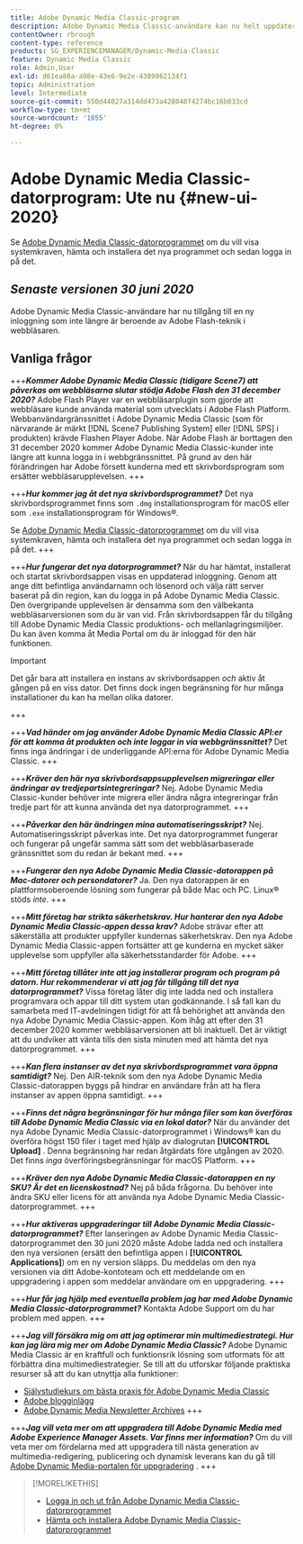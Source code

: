 ```yaml
---
title: Adobe Dynamic Media Classic-program
description: Adobe Dynamic Media Classic-användare kan nu helt uppdatera användargränssnittet.
contentOwner: rbrough
content-type: reference
products: SG_EXPERIENCEMANAGER/Dynamic-Media-Classic
feature: Dynamic Media Classic
role: Admin,User
exl-id: d61ea80a-a98e-43e6-9e2e-4389962134f1
topic: Administration
level: Intermediate
source-git-commit: 550d44027a314dd473a428048f4274bc16b033cd
workflow-type: tm+mt
source-wordcount: '1055'
ht-degree: 0%

---
```


# Adobe Dynamic Media Classic-datorprogram: Ute nu {#new-ui-2020}

Se [Adobe Dynamic Media Classic-datorprogrammet](/help/using/dynamic-media-classic-desktop-app.md) om du vill visa systemkraven, hämta och installera det nya programmet och sedan logga in på det.

## _Senaste versionen 30 juni 2020_

Adobe Dynamic Media Classic-användare har nu tillgång till en ny inloggning som inte längre är beroende av Adobe Flash-teknik i webbläsaren.

## Vanliga frågor

+++**_Kommer Adobe Dynamic Media Classic (tidigare Scene7) att påverkas om webbläsarna slutar stödja Adobe Flash den 31 december 2020?_**
Adobe Flash Player var en webbläsarplugin som gjorde att webbläsare kunde använda material som utvecklats i Adobe Flash Platform. Webbanvändargränssnittet i Adobe Dynamic Media Classic (som för närvarande är märkt [!DNL Scene7 Publishing System] eller [!DNL SPS] i produkten) krävde Flashen Player Adobe. När Adobe Flash är borttagen den 31 december 2020 kommer Adobe Dynamic Media Classic-kunder inte längre att kunna logga in i webbgränssnittet. På grund av den här förändringen har Adobe försett kunderna med ett skrivbordsprogram som ersätter webbläsarupplevelsen.
+++

+++**_Hur kommer jag åt det nya skrivbordsprogrammet?_**
Det nya skrivbordsprogrammet finns som `.dmg` installationsprogram för macOS eller som `.exe` installationsprogram för Windows®.

Se [Adobe Dynamic Media Classic-datorprogrammet](/help/using/dynamic-media-classic-desktop-app.md) om du vill visa systemkraven, hämta och installera det nya programmet och sedan logga in på det.
+++

<!-- NEWSLETTER IS DEAD The download links are also available by way of the [Adobe Dynamic Media Classic newsletter subscription page.](https://www.adobe.com/subscription/dynamic-media-newsletter.html) -->

+++**_Hur fungerar det nya datorprogrammet?_**
När du har hämtat, installerat och startat skrivbordsappen visas en uppdaterad inloggning. Genom att ange ditt befintliga användarnamn och lösenord och välja rätt server baserat på din region, kan du logga in på Adobe Dynamic Media Classic. Den övergripande upplevelsen är densamma som den välbekanta webbläsarversionen som du är van vid. Från skrivbordsappen får du tillgång till Adobe Dynamic Media Classic produktions- och mellanlagringsmiljöer. Du kan även komma åt Media Portal om du är inloggad för den här funktionen.

>[!IMPORTANT]
>
>Det går bara att installera en instans av skrivbordsappen *och* aktiv åt gången på en viss dator. Det finns dock ingen begränsning för hur många installationer du kan ha mellan olika datorer.

+++

+++**_Vad händer om jag använder Adobe Dynamic Media Classic API:er för att komma åt produkten och inte loggar in via webbgränssnittet?_**
Det finns inga ändringar i de underliggande API:erna för Adobe Dynamic Media Classic.
+++

+++**_Kräver den här nya skrivbordsappsupplevelsen migreringar eller ändringar av tredjepartsintegreringar?_**
Nej. Adobe Dynamic Media Classic-kunder behöver inte migrera eller ändra några integreringar från tredje part för att kunna använda det nya datorprogrammet.
+++

+++**_Påverkar den här ändringen mina automatiseringsskript?_**
Nej. Automatiseringsskript påverkas inte. Det nya datorprogrammet fungerar och fungerar på ungefär samma sätt som det webbläsarbaserade gränssnittet som du redan är bekant med.
+++

+++**_Fungerar den nya Adobe Dynamic Media Classic-datorappen på Mac-datorer och persondatorer?_**
Ja. Den nya datorappen är en plattformsoberoende lösning som fungerar på både Mac och PC. Linux® stöds *inte*.
+++

+++**_Mitt företag har strikta säkerhetskrav. Hur hanterar den nya Adobe Dynamic Media Classic-appen dessa krav?_**
Adobe strävar efter att säkerställa att produkter uppfyller kundernas säkerhetskrav. Den nya Adobe Dynamic Media Classic-appen fortsätter att ge kunderna en mycket säker upplevelse som uppfyller alla säkerhetsstandarder för Adobe.
+++

+++**_Mitt företag tillåter inte att jag installerar program och program på datorn. Hur rekommenderar vi att jag får tillgång till det nya datorprogrammet?_**
Vissa företag låter dig inte ladda ned och installera programvara och appar till ditt system utan godkännande. I så fall kan du samarbeta med IT-avdelningen tidigt för att få behörighet att använda den nya Adobe Dynamic Media Classic-appen. Kom ihåg att efter den 31 december 2020 kommer webbläsarversionen att bli inaktuell. Det är viktigt att du undviker att vänta tills den sista minuten med att hämta det nya datorprogrammet.
+++

+++**_Kan flera instanser av det nya skrivbordsprogrammet vara öppna samtidigt?_**
Nej. Den AIR-teknik som den nya Adobe Dynamic Media Classic-datorappen byggs på hindrar en användare från att ha flera instanser av appen öppna samtidigt.
+++

+++**_Finns det några begränsningar för hur många filer som kan överföras till Adobe Dynamic Media Classic via en lokal dator?_**
När du använder det nya Adobe Dynamic Media Classic-datorprogrammet i Windows® kan du överföra högst 150 filer i taget med hjälp av dialogrutan **[!UICONTROL Upload]** . Denna begränsning har redan åtgärdats före utgången av 2020. Det finns *inga* överföringsbegränsningar för macOS Platform.
+++

+++**_Kräver den nya Adobe Dynamic Media Classic-datorappen en ny SKU? Är det en licenskostnad?_**
Nej på båda frågorna. Du behöver inte ändra SKU eller licens för att använda nya Adobe Dynamic Media Classic-datorprogrammet.
+++

+++**_Hur aktiveras uppgraderingar till Adobe Dynamic Media Classic-datorprogrammet?_**
Efter lanseringen av Adobe Dynamic Media Classic-datorprogrammet den 30 juni 2020 måste Adobe ladda ned och installera den nya versionen (ersätt den befintliga appen i **[!UICONTROL Applications]**) om en ny version släpps. Du meddelas om den nya versionen via ditt Adobe-kontoteam och ett meddelande om en uppgradering i appen som meddelar användare om en uppgradering.
+++

+++**_Hur får jag hjälp med eventuella problem jag har med Adobe Dynamic Media Classic-datorprogrammet?_**
Kontakta Adobe Support om du har problem med appen.
+++

+++**_Jag vill försäkra mig om att jag optimerar min multimediestrategi. Hur kan jag lära mig mer om Adobe Dynamic Media Classic?_**
Adobe Dynamic Media Classic är en kraftfull och funktionsrik lösning som utformats för att förbättra dina multimediestrategier. Se till att du utforskar följande praktiska resurser så att du kan utnyttja alla funktioner:

* [Självstudiekurs om bästa praxis för Adobe Dynamic Media Classic](https://experienceleague.adobe.com/en/docs/experience-manager-learn/dynamic-media-classic-tutorial/overview)
* [Adobe blogginlägg](https://blog.adobe.com/)<!-- (https://blog.adobe.com/tag/dynamic-media/) -->
* [Adobe Dynamic Media Newsletter Archives](https://experienceleague.adobe.com/en/docs/dynamic-media-classic/using/dynamic-media-newsletter)
+++

<!-- HIDDEN AUGUST 2, 2021 BECAUSE THE NEWSLETTER WAS DISCONTINUED Plus, [subscribe to the Dynamic Media newsletter](https://www.adobe.com/subscription/dynamic-media-newsletter.html) to stay current on the latest news, information, training opportunities, powerful features available to you such as [Smart Imaging](https://experienceleague.adobe.com/docs/experience-manager-65/assets/dynamic/imaging-faq.html), and the complementary audit program. -->

+++**_Jag vill veta mer om att uppgradera till Adobe Dynamic Media med Adobe Experience Manager Assets. Var finns mer information?_**
Om du vill veta mer om fördelarna med att uppgradera till nästa generation av multimedia-redigering, publicering och dynamisk leverans kan du gå till [Adobe Dynamic Media-portalen för uppgradering](/help/using/upgrade.md) .
+++

>[!MORELIKETHIS]
>
>* [Logga in och ut från Adobe Dynamic Media Classic-datorprogrammet](/help/using/signing-out.md)
>* [Hämta och installera Adobe Dynamic Media Classic-datorprogrammet](/help/using/dynamic-media-classic-desktop-app.md)

<!-- SAVE: OLD LINK TO BEST PRACTICES GUIDE IN PDF https://www.adobe.com/content/dam/www/us/en/marketing/experience-manager-assets/dynamic-media/adobe-dynamic-media-classic-best-practices-guide.pdf -->